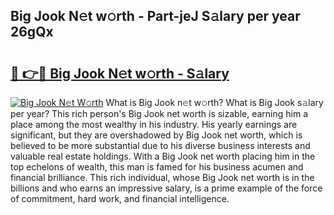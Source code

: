 ## Big Jook N𝚎t w𝚘rth - Part-jeJ S𝚊lary per year 26gQx

# <h2><a href="http://gc1v7h.nevu.top/?p=Big+Jook">🔗 👉🔴 Big Jook N𝚎t w𝚘rth - S𝚊lary</a></h2>

[![Big Jook N𝚎t W𝚘rth](https://i.imgur.com/Oavwk0R.jpeg)](http://gc1v7h.nevu.top/?p=Big+Jook)
What is Big Jook n𝚎t w𝚘rth? What is Big Jook s𝚊lary per year?
This rich person's Big Jook net worth is sizable, earning him a place among the most wealthy in his industry. His yearly earnings are significant, but they are overshadowed by Big Jook net worth, which is believed to be more substantial due to his diverse business interests and valuable real estate holdings. With a Big Jook net worth placing him in the top echelons of wealth, this man is famed for his business acumen and financial brilliance. This rich individual, whose Big Jook net worth is in the billions and who earns an impressive salary, is a prime example of the force of commitment, hard work, and financial intelligence.
